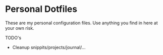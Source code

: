 # Personal Dotfiles

These are my personal configuration files.  Use anything you find in here at
your own risk.

TODO's
- Cleanup snippits/projects/journal/...
